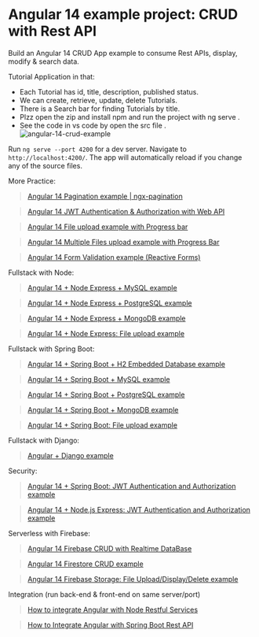 # Angular 14 example project: CRUD with Rest API

Build an Angular 14 CRUD App example to consume Rest APIs, display, modify & search data.

Tutorial Application in that:
- Each Tutorial has id, title, description, published status.
- We can create, retrieve, update, delete Tutorials.
- There is a Search bar for finding Tutorials by title.
- Plzz open the zip and  install  npm  and run the project with ng serve .
- See the code  in vs code  by  open the src file . 
![angular-14-crud-example](angular-14-crud-example.png)

Run `ng serve --port 4200` for a dev server. Navigate to `http://localhost:4200/`. The app will automatically reload if you change any of the source files.


More Practice:
> [Angular 14 Pagination example | ngx-pagination](https://www.bezkoder.com/angular-14-pagination-ngx/)

> [Angular 14 JWT Authentication & Authorization with Web API](https://www.bezkoder.com/angular-14-jwt-auth/)

> [Angular 14 File upload example with Progress bar](https://www.bezkoder.com/angular-14-file-upload/)

> [Angular 14 Multiple Files upload example with Progress Bar](https://www.bezkoder.com/angular-14-multiple-file-upload/)

> [Angular 14 Form Validation example (Reactive Forms)](https://www.bezkoder.com/angular-14-form-validation/)

Fullstack with Node:

> [Angular 14 + Node Express + MySQL example](https://www.bezkoder.com/angular-14-node-js-express-mysql/)

> [Angular 14 + Node Express + PostgreSQL example](https://www.bezkoder.com/angular-14-node-js-express-postgresql/)

> [Angular 14 + Node Express + MongoDB example](https://www.bezkoder.com/mean-stack-crud-example-angular-14/)

> [Angular 14 + Node Express: File upload example](https://www.bezkoder.com/angular-14-node-express-file-upload/)

Fullstack with Spring Boot:

> [Angular 14 + Spring Boot + H2 Embedded Database example](https://www.bezkoder.com/spring-boot-angular-14-crud/)

> [Angular 14 + Spring Boot + MySQL example](https://www.bezkoder.com/spring-boot-angular-14-mysql/)

> [Angular 14 + Spring Boot + PostgreSQL example](https://www.bezkoder.com/spring-boot-angular-14-postgresql/)

> [Angular 14 + Spring Boot + MongoDB example](https://www.bezkoder.com/spring-boot-angular-14-mongodb/)

> [Angular 14 + Spring Boot: File upload example](https://www.bezkoder.com/angular-14-spring-boot-file-upload/)

Fullstack with Django:
> [Angular + Django example](https://bezkoder.com/django-angular-13-crud-rest-framework/)

Security:
> [Angular 14 + Spring Boot: JWT Authentication and Authorization example](https://www.bezkoder.com/angular-14-spring-boot-jwt-auth/)

> [Angular 14 + Node.js Express: JWT Authentication and Authorization example](https://www.bezkoder.com/node-js-angular-14-jwt-auth/)

Serverless with Firebase:
> [Angular 14 Firebase CRUD with Realtime DataBase](https://www.bezkoder.com/angular-14-firebase-crud/)

> [Angular 14 Firestore CRUD example](https://www.bezkoder.com/angular-14-firestore-crud/)

> [Angular 14 Firebase Storage: File Upload/Display/Delete example](https://www.bezkoder.com/angular-14-firebase-storage/)

Integration (run back-end & front-end on same server/port)
> [How to integrate Angular with Node Restful Services](https://bezkoder.com/integrate-angular-12-node-js/)

> [How to Integrate Angular with Spring Boot Rest API](https://bezkoder.com/integrate-angular-12-spring-boot/)
